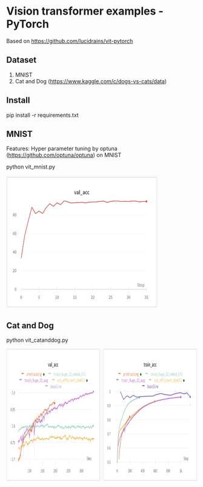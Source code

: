 # Vision transformer examples - PyTorch

Based on https://github.com/lucidrains/vit-pytorch

## Dataset
 1. MNIST
 2. Cat and Dog (https://www.kaggle.com/c/dogs-vs-cats/data)

## Install

pip install -r requirements.txt <br>


## MNIST

Features: Hyper parameter tuning by optuna (https://github.com/optuna/optuna) on MNIST

python vit_mnist.py

<img src="images/plot_mnist.png" alt="Training curve accuracy" width="400" height="350">


## Cat and Dog

python vit_catanddog.py

<img src="images/plot_vit_catanddog.png" alt="Training and validation curve accuracy" width="800" height="350">

